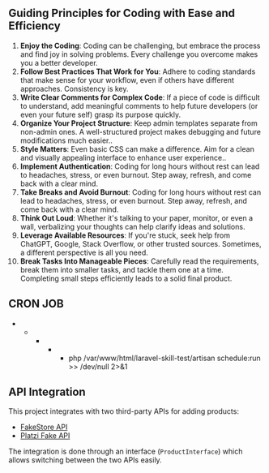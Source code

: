 ## Guiding Principles for Coding with Ease and Efficiency

1. **Enjoy the Coding**: Coding can be challenging, but embrace the process and find joy in solving problems. Every challenge you overcome makes you a better developer.
2. **Follow Best Practices That Work for You**: Adhere to coding standards that make sense for your workflow, even if others have different approaches. Consistency is key.
3. **Write Clear Comments for Complex Code**: If a piece of code is difficult to understand, add meaningful comments to help future developers (or even your future self) grasp its purpose quickly.
4. **Organize Your Project Structure**: Keep admin templates separate from non-admin ones. A well-structured project makes debugging and future modifications much easier..
5. **Style Matters**: Even basic CSS can make a difference. Aim for a clean and visually appealing interface to enhance user experience..
6. **Implement Authentication**: Coding for long hours without rest can lead to headaches, stress, or even burnout. Step away, refresh, and come back with a clear mind.
7. **Take Breaks and Avoid Burnout**: Coding for long hours without rest can lead to headaches, stress, or even burnout. Step away, refresh, and come back with a clear mind.
8. **Think Out Loud**: Whether it's talking to your paper, monitor, or even a wall, verbalizing your thoughts can help clarify ideas and solutions.
9. **Leverage Available Resources**: If you're stuck, seek help from ChatGPT, Google, Stack Overflow, or other trusted sources. Sometimes, a different perspective is all you need.
10. **Break Tasks Into Manageable Pieces**: Carefully read the requirements, break them into smaller tasks, and tackle them one at a time. Completing small steps efficiently leads to a solid final product.

## CRON JOB
* * * * * php /var/www/html/laravel-skill-test/artisan schedule:run >> /dev/null 2>&1

## API Integration

This project integrates with two third-party APIs for adding products:
- [FakeStore API](https://fakestoreapi.com/)
- [Platzi Fake API](https://fakeapi.platzi.com/)

The integration is done through an interface (`ProductInterface`) which allows switching between the two APIs easily.